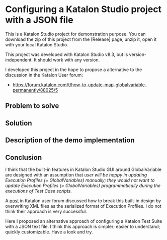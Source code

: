 # Configuring a Katalon Studio project with a JSON file

This is a Katalon Studio project for demonstration purpose.
You can download the zip of this project from the [Release] page,
unzip it, open it with your local Katalon Studio.

This project was developed with Katalon Studio v8.3, but is
version-independent. It should work with any version.

I developed this project in the hope to propose a alternative
to the discussion in the Katalon User forum:

- https://forum.katalon.com/t/how-to-update-map-globalvariable-permanently/88025/5

## Problem to solve

## Solution

## Description of the demo implementation


## Conclusion

I think that the built-in features in Katalon Studio GUI around GlobalVariable are designed with an assumption that *user will be happy in updating Execution Profiles (= GlobalVariables) manually; they would not want to update Execution Profiles (= GlobalVariables) programmatically during the executions of Test Case scripts.*

A [post](https://forum.katalon.com/t/how-to-update-map-globalvariable-permanently/88025/5) in Katalon user forum discussed how to break this built-in design by overwriting XML files as the serialized format of Execution Profiles. I do not think their approach is very successful.

Here I proposed an alternative approach of configuring a Katalon Test Suite with a JSON text file. I think this approach is simpler; easier to understand; quickly customizable. Have a look and try.





